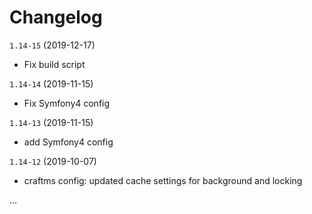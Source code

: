 # Changelog

`1.14-15` (2019-12-17)
- Fix build script

`1.14-14` (2019-11-15)
- Fix Symfony4 config

`1.14-13` (2019-11-15)
- add Symfony4 config

`1.14-12` (2019-10-07)
- craftms config: updated cache settings for background and locking

...
